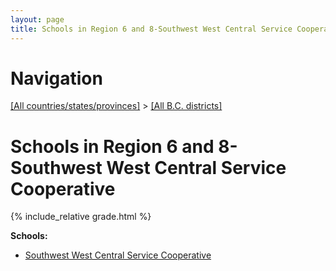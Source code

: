 ```yaml
---
layout: page
title: Schools in Region 6 and 8-Southwest West Central Service Cooperative
---
```

# Navigation

[[All countries/states/provinces]](../..) > [[All B.C. districts]](..)

# Schools in Region 6 and 8-Southwest West Central Service Cooperative

{% include_relative grade.html %}

**Schools:**

- [Southwest West Central Service Cooperative](Southwest_West_Central_Service_Cooperative.md)
